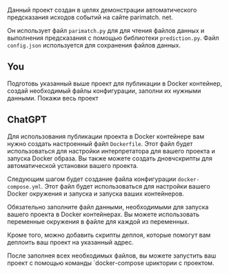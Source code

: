 Данный проект создан в целях демонстрации автоматического предсказания исходов событий на сайте parimatch. net.

Он использует файл `parimatch.py` для для чтения файлов данных и выполнения предсказания с помощью библиотеки `prediction.py`. Файл `config.json` используется для сохранения файлов данных.

You
---

Подготовь указанный выше проект для публикации в Docker контейнер, создай необходимый файлы конфигурации, заполни их нужными данными. Покажи весь проект

ChatGPT
-------

Для использования публикации проекта в Docker контейнере вам нужно создать настроенный файл `Dockerfile`. Этот файл будет использоваться для настройки интерпретатора для вашего проекта и запуска Docker образа. Вы также можете создать дновчскрипты для автоматической установки вашего проекта.

Следующим шагом будет создание файла конфигурации `docker-compose.yml`. Этот файл будет использоваться для настройки вашего Docker окружения и запуска и запуска ваших контейнеров.

Обязательно заполните файл данными, необходимыми для запуска вашего проекта в Docker контейнерах. Вы можете использовать переменные окружения в файле для каждой из переменных.

Кроме того, можно добавить скрипты деплоя, которые помогут вам деплоить ваш проект на указанный адрес.

После заполнея всех необходимых файлов, вы можете запустить ваш проект с помощью команды \`docker-compose upиктории с проектом.
